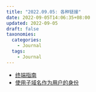 ```yaml
---
title: "2022.09.05: 各种链接"
date: 2022-09-05T14:06:35+08:00
updated: 2022-09-05
draft: false
taxonomies:
  categories:
    - Journal
  tags:
    - Journal
---
```


- [终端指南](https://terminalguide.namepad.de/)
- [使用子域名作为用户的身份](https://blog.wesleyac.com/posts/subdomains-as-identity)

